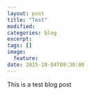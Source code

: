 ```yaml
---
layout: post
title: "Test"
modified:
categories: blog
excerpt:
tags: []
image:
  feature:
date: 2015-10-04T09:30:00
---
```


This is a test blog post
